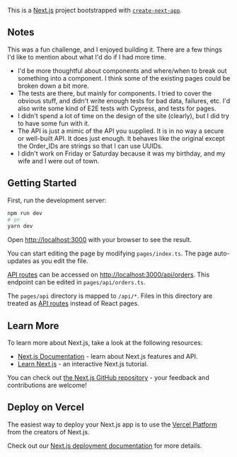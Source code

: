 This is a [Next.js](https://nextjs.org/) project bootstrapped with [`create-next-app`](https://github.com/vercel/next.js/tree/canary/packages/create-next-app).

## Notes

This was a fun challenge, and I enjoyed building it. There are a few things I'd like to mention about what I'd do if I had more time.

- I'd be more thoughtful about components and where/when to break out something into a component. I think some of the existing pages could be broken down a bit more.
- The tests are there, but mainly for components. I tried to cover the obvious stuff, and didn't write enough tests for bad data, failures, etc. I'd also write some kind of E2E tests with Cypress, and tests for pages.
- I didn't spend a lot of time on the design of the site (clearly), but I did try to have some fun with it.
- The API is just a mimic of the API you supplied. It is in no way a secure or well-built API. It does just enough. It behaves like the original except the Order_IDs are strings so that I can use UUIDs.
- I didn't work on Friday or Saturday because it was my birthday, and my wife and I were out of town.

## Getting Started

First, run the development server:

```bash
npm run dev
# or
yarn dev
```

Open [http://localhost:3000](http://localhost:3000) with your browser to see the result.

You can start editing the page by modifying `pages/index.ts`. The page auto-updates as you edit the file.

[API routes](https://nextjs.org/docs/api-routes/introduction) can be accessed on [http://localhost:3000/api/orders](http://localhost:3000/api/orders). This endpoint can be edited in `pages/api/orders.ts`.

The `pages/api` directory is mapped to `/api/*`. Files in this directory are treated as [API routes](https://nextjs.org/docs/api-routes/introduction) instead of React pages.

## Learn More

To learn more about Next.js, take a look at the following resources:

- [Next.js Documentation](https://nextjs.org/docs) - learn about Next.js features and API.
- [Learn Next.js](https://nextjs.org/learn) - an interactive Next.js tutorial.

You can check out [the Next.js GitHub repository](https://github.com/vercel/next.js/) - your feedback and contributions are welcome!

## Deploy on Vercel

The easiest way to deploy your Next.js app is to use the [Vercel Platform](https://vercel.com/new?utm_medium=default-template&filter=next.js&utm_source=create-next-app&utm_campaign=create-next-app-readme) from the creators of Next.js.

Check out our [Next.js deployment documentation](https://nextjs.org/docs/deployment) for more details.
